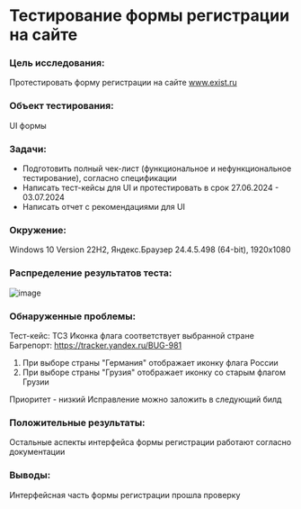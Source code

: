# Тестирование	формы регистрации на сайте

### Цель исследования:	
Протестировать форму регистрации на сайте www.exist.ru

### Объект тестирования:	
UI формы

### Задачи:	
- Подготовить полный чек-лист (функциональное и нефункциональное тестирование), согласно спецификации
- Написать тест-кейсы для UI и протестировать в срок 27.06.2024 - 03.07.2024
- Написать отчет с рекомендациями для UI

### Окружение:	
Windows 10 Version 22H2, Яндекс.Браузер 24.4.5.498 (64-bit), 1920х1080

### Распределение результатов теста:
![image](https://github.com/koroleva-qa/portfolio/assets/174460709/952492c0-b5da-45bf-996c-8000aedf4b26)

### Обнаруженные проблемы:	
Тест-кейс: TC3 Иконка флага соответствует выбранной стране
Багрепорт: https://tracker.yandex.ru/BUG-981

1. При выборе страны "Германия" отображает иконку флага России
2. При выборе страны "Грузия" отображает иконку со старым флагом Грузии

Приоритет - низкий
Исправление можно заложить в следующий билд

### Положительные результаты:	
Остальные аспекты интерфейса формы регистрации работают согласно документации

### Выводы:	
Интерфейсная часть формы регистрации прошла проверку
